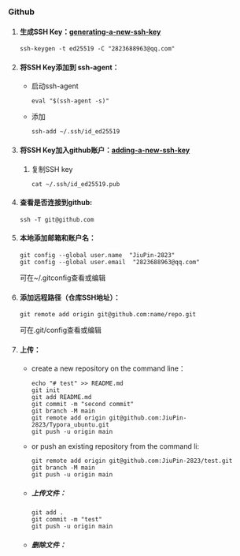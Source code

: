 ### Github

1. #### 生成SSH Key：[generating-a-new-ssh-key](https://docs.github.com/en/authentication/connecting-to-github-with-ssh/generating-a-new-ssh-key-and-adding-it-to-the-ssh-agent)

   ```
   ssh-keygen -t ed25519 -C "2823688963@qq.com"
   ```

2. #### 将SSH Key添加到 ssh-agent：

   - 启动ssh-agent

     ```
     eval "$(ssh-agent -s)"
     ```

   - 添加

     ```
     ssh-add ~/.ssh/id_ed25519
     ```

   

   

3. #### 将SSH Key加入github账户：[adding-a-new-ssh-key](https://docs.github.com/en/authentication/connecting-to-github-with-ssh/adding-a-new-ssh-key-to-your-github-account)

   1. 复制SSH key

      ```
      cat ~/.ssh/id_ed25519.pub
      ```

4. #### 查看是否连接到github:

   ```
   ssh -T git@github.com
   ```

5. #### 本地添加邮箱和账户名：

   ```
   git config --global user.name  "JiuPin-2823"  
   git config --global user.email  "2823688963@qq.com"
   ```

   可在~/.gitconfig查看或编辑

6. #### 添加远程路径（仓库SSH地址）：

   ```
   git remote add origin git@github.com:name/repo.git
   ```

   可在.git/config查看或编辑

7. #### 上传：

   - create a new repository on the command line：

     ```
     echo "# test" >> README.md
     git init
     git add README.md
     git commit -m "second commit"
     git branch -M main
     git remote add origin git@github.com:JiuPin-2823/Typora_ubuntu.git
     git push -u origin main
     ```

     

   - or push an existing repository from the command li:

     ```
     git remote add origin git@github.com:JiuPin-2823/test.git
     git branch -M main
     git push -u origin main
     ```

     

   - ##### 上传文件：

     ```
     git add .
     git commit -m "test"
     git push -u origin main
     ```

     

   - ##### 删除文件：

     ```
     
     ```

     

     


